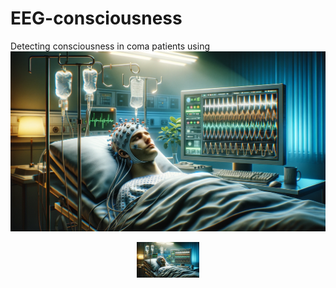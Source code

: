 # EEG-consciousness
Detecting consciousness in coma patients using 
![Alt text](https://github.com/sumit-ai-ml/EEG-consciousness/blob/main/image_coma.png)


<p align="center">
  <img src="https://github.com/sumit-ai-ml/EEG-consciousness/blob/main/image_coma.png" alt="Alt text" title="Optional title" width="100" />
</p>


